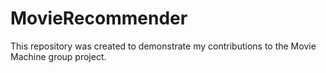 # MovieRecommender
This repository was created to demonstrate my contributions to the Movie Machine group project.
